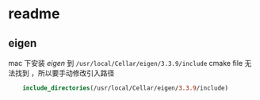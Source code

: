 # readme

## eigen

mac 下安装 *eigen* 到 `/usr/local/Cellar/eigen/3.3.9/include`
cmake file 无法找到 ，所以要手动修改引入路径

```cmake
    include_directories(/usr/local/Cellar/eigen/3.3.9/include)
```